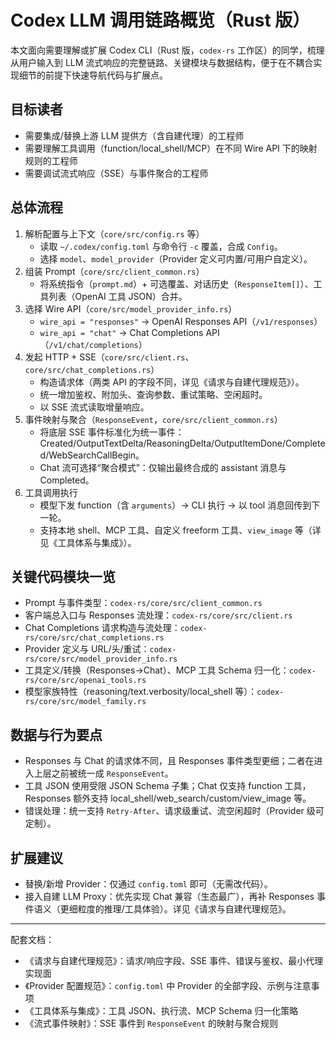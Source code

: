 # Codex LLM 调用链路概览（Rust 版）

本文面向需要理解或扩展 Codex CLI（Rust 版，`codex-rs` 工作区）的同学，梳理从用户输入到 LLM 流式响应的完整链路、关键模块与数据结构，便于在不耦合实现细节的前提下快速导航代码与扩展点。

## 目标读者
- 需要集成/替换上游 LLM 提供方（含自建代理）的工程师
- 需要理解工具调用（function/local_shell/MCP）在不同 Wire API 下的映射规则的工程师
- 需要调试流式响应（SSE）与事件聚合的工程师

## 总体流程
1. 解析配置与上下文（`core/src/config.rs` 等）
   - 读取 `~/.codex/config.toml` 与命令行 `-c` 覆盖，合成 `Config`。
   - 选择 `model`、`model_provider`（Provider 定义可内置/可用户自定义）。
2. 组装 Prompt（`core/src/client_common.rs`）
   - 将系统指令（`prompt.md`）+ 可选覆盖、对话历史（`ResponseItem[]`）、工具列表（OpenAI 工具 JSON）合并。
3. 选择 Wire API（`core/src/model_provider_info.rs`）
   - `wire_api = "responses"` → OpenAI Responses API（`/v1/responses`）
   - `wire_api = "chat"` → Chat Completions API（`/v1/chat/completions`）
4. 发起 HTTP + SSE（`core/src/client.rs`、`core/src/chat_completions.rs`）
   - 构造请求体（两类 API 的字段不同，详见《请求与自建代理规范》）。
   - 统一增加鉴权、附加头、查询参数、重试策略、空闲超时。
   - 以 SSE 流式读取增量响应。
5. 事件映射与聚合（`ResponseEvent`，`core/src/client_common.rs`）
   - 将底层 SSE 事件标准化为统一事件：Created/OutputTextDelta/ReasoningDelta/OutputItemDone/Completed/WebSearchCallBegin。
   - Chat 流可选择“聚合模式”：仅输出最终合成的 assistant 消息与 Completed。
6. 工具调用执行
   - 模型下发 function（含 `arguments`）→ CLI 执行 → 以 tool 消息回传到下一轮。
   - 支持本地 shell、MCP 工具、自定义 freeform 工具、`view_image` 等（详见《工具体系与集成》）。

## 关键代码模块一览
- Prompt 与事件类型：`codex-rs/core/src/client_common.rs`
- 客户端总入口与 Responses 流处理：`codex-rs/core/src/client.rs`
- Chat Completions 请求构造与流处理：`codex-rs/core/src/chat_completions.rs`
- Provider 定义与 URL/头/重试：`codex-rs/core/src/model_provider_info.rs`
- 工具定义/转换（Responses→Chat）、MCP 工具 Schema 归一化：`codex-rs/core/src/openai_tools.rs`
- 模型家族特性（reasoning/text.verbosity/local_shell 等）：`codex-rs/core/src/model_family.rs`

## 数据与行为要点
- Responses 与 Chat 的请求体不同，且 Responses 事件类型更细；二者在进入上层之前被统一成 `ResponseEvent`。
- 工具 JSON 使用受限 JSON Schema 子集；Chat 仅支持 function 工具，Responses 额外支持 local_shell/web_search/custom/view_image 等。
- 错误处理：统一支持 `Retry-After`、请求级重试、流空闲超时（Provider 级可定制）。

## 扩展建议
- 替换/新增 Provider：仅通过 `config.toml` 即可（无需改代码）。
- 接入自建 LLM Proxy：优先实现 Chat 兼容（生态最广），再补 Responses 事件语义（更细粒度的推理/工具体验）。详见《请求与自建代理规范》。

---

配套文档：
- 《请求与自建代理规范》：请求/响应字段、SSE 事件、错误与鉴权、最小代理实现面
- 《Provider 配置规范》：`config.toml` 中 Provider 的全部字段、示例与注意事项
- 《工具体系与集成》：工具 JSON、执行流、MCP Schema 归一化策略
- 《流式事件映射》：SSE 事件到 `ResponseEvent` 的映射与聚合规则

